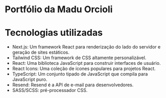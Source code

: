 # Portfólio da Madu Orcioli


# Tecnologias utilizadas

* Next.js: Um framework React para renderização do lado do servidor e geração de sites estáticos.
* Tailwind CSS: Um framework de CSS altamente personalizável.
* React: Uma biblioteca JavaScript para construir interfaces de usuário.
* React Icons: Uma coleção de ícones populares para projetos React.
* TypeScript: Um conjunto tipado de JavaScript que compila para JavaScript puro.
* Resend: Resend é a API de e-mail para desenvolvedores.
* SASS/SCSS: pré-processador CSS.

